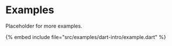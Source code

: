 # Examples


Placeholder for more examples.


{% embed include file="src/examples/dart-intro/example.dart" %}



